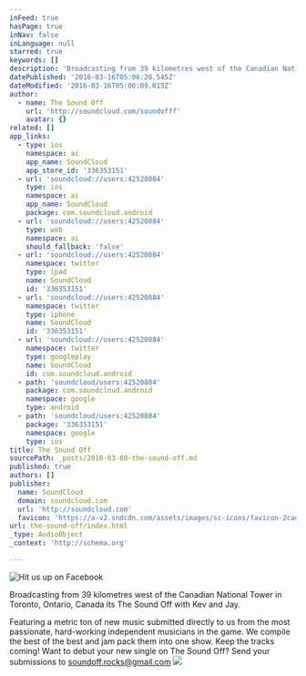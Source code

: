 ```yaml
---
inFeed: true
hasPage: true
inNav: false
inLanguage: null
starred: true
keywords: []
description: 'Broadcasting from 39 kilometres west of the Canadian National Tower in Toronto, Ontario, Canada its The Sound Off with Kev and Jay. Featuring a ton of wicked awesome new music submitted directly to us from the most passionate, hard-working independent musicians in the game. We compile the best of the best and jam pack them into one show. Keep the tracks coming! Artists and bands can send all tracks to us through our Facebook page!'
datePublished: '2016-03-16T05:06:28.545Z'
dateModified: '2016-03-16T05:06:09.015Z'
author:
  - name: The Sound Off
    url: 'http://soundcloud.com/soundofff'
    avatar: {}
related: []
app_links:
  - type: ios
    namespace: ai
    app_name: SoundCloud
    app_store_id: '336353151'
  - url: 'soundcloud://users:42520884'
    type: ios
    namespace: ai
    app_name: SoundCloud
    package: com.soundcloud.android
  - url: 'soundcloud://users:42520884'
    type: web
    namespace: ai
    should_fallback: 'false'
  - url: 'soundcloud://users:42520884'
    namespace: twitter
    type: ipad
    name: SoundCloud
    id: '336353151'
  - url: 'soundcloud://users:42520884'
    namespace: twitter
    type: iphone
    name: SoundCloud
    id: '336353151'
  - url: 'soundcloud://users:42520884'
    namespace: twitter
    type: googleplay
    name: SoundCloud
    id: com.soundcloud.android
  - path: 'soundcloud/users:42520884'
    package: com.soundcloud.android
    namespace: google
    type: android
  - path: 'soundcloud/users:42520884'
    package: '336353151'
    namespace: google
    type: ios
title: The Sound Off
sourcePath: _posts/2016-03-08-the-sound-off.md
published: true
authors: []
publisher:
  name: SoundCloud
  domain: soundcloud.com
  url: 'http://soundcloud.com'
  favicon: 'https://a-v2.sndcdn.com/assets/images/sc-icons/favicon-2cadd14b.ico'
url: the-sound-off/index.html
_type: AudioObject
_context: 'http://schema.org'

---
```

![Hit us up on Facebook](https://s3-us-west-2.amazonaws.com/the-grid-img/p/9144060aac1fb77f0b97abc4e26d1141ebda1694.jpg)

Broadcasting from 39 kilometres west of the Canadian National Tower in Toronto, Ontario, Canada its The Sound Off with Kev and Jay. 

Featuring a metric ton of new music submitted directly to us from the most passionate, hard-working independent musicians in the game. We compile the best of the best and jam pack them into one show. Keep the tracks coming! Want to debut your new single on The Sound Off? Send your submissions to soundoff.rocks@gmail.com
![](https://the-grid-user-content.s3-us-west-2.amazonaws.com/5d8e5c4f-f38c-485d-8c13-90ab29b2b6fd.jpg)